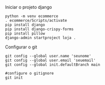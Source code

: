 Iniciar o projeto django
````
python -m venv ecommerce
. ecommerce/Scripts/activate
pip install django
pip install django-crispy-forms
pip install pillow
django-admin startproject loja .
````
Configurar o git
````
git config --global user.name 'seunome'
git config --global user.email 'seuemail'
git config --global init.defaultBranch main

#configure o gitignore
git init
````